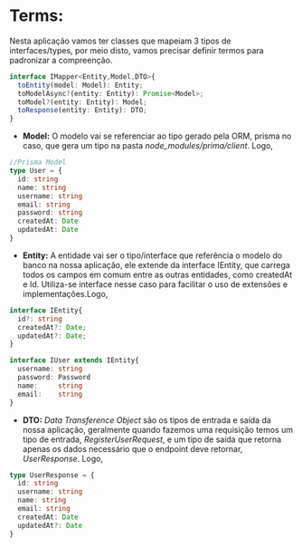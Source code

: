 # Terms:

Nesta aplicação vamos ter classes que mapeiam 3 tipos de interfaces/types, por meio disto, vamos precisar definir termos para padronizar a compreenção. 

```ts
interface IMapper<Entity,Model,DTO>{
  toEntity(model: Model): Entity;
  toModelAsync?(entity: Entity): Promise<Model>;
  toModel?(entity: Entity): Model;
  toResponse(entity: Entity): DTO;
}
```

* **Model:** O modelo vai se referenciar ao tipo gerado pela ORM, prisma no caso, que gera um tipo na pasta *node_modules/prima/client*. Logo, 

```ts
//Prisma Model
type User = {
  id: string
  name: string
  username: string
  email: string
  password: string
  createdAt: Date
  updatedAt: Date
}
```
* **Entity:** A entidade vai ser o tipo/interface que referência o modelo do banco na nossa aplicação, ele extende da interface IEntity, que carrega todos os campos em comum entre as outras entidades, como createdAt e Id. Utiliza-se interface nesse caso para facilitar o uso de extensões e implementações.Logo,

```ts
interface IEntity{
  id?: string
  createdAt?: Date;
  updatedAt?: Date;
}
```
```ts
interface IUser extends IEntity{
  username: string
  password: Password
  name:     string
  email:    string
}
```
* **DTO:** *Data Transference Object* são os tipos de entrada e saída da nossa aplicação, geralmente quando fazemos uma requisição temos um tipo de entrada, *RegisterUserRequest*, e um tipo de saída que retorna apenas os dados necessário que o endpoint deve retornar, *UserResponse*. Logo,

```ts
type UserResponse = {
  id: string
  username: string
  name: string
  email: string
  createdAt: Date
  updatedAt?: Date
}
```